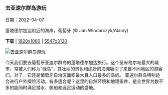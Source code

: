 ### 去亚速尔群岛游玩

日期：2022-04-07

蓬塔德尔加达附近的海岸，葡萄牙 (© Jan Wlodarczyk/Alamy)

**下载**  |  [1920x1080](https://cn.bing.com/th?id=OHR.PontaDelgada_ZH-CN8596828822_1920x1080.jpg)  |  [5547x3120](https://cn.bing.com/th?id=OHR.PontaDelgada_ZH-CN8596828822_UHD.jpg)

![去亚速尔群岛游玩](https://cn.bing.com/th?id=OHR.PontaDelgada_ZH-CN8596828822_1920x1080.jpg "蓬塔德尔加达附近的海岸，葡萄牙 (© Jan Wlodarczyk/Alamy)")

今天我们要去葡萄牙亚速尔群岛的蓬塔德尔加达旅行。这个圣米格尔岛最大的城市，常被人们称为“绿岛”，其壮丽的景色和绝妙的海滩吸引了来自不同地区的游客们。对了，它还是葡萄牙自治区面积最大且人口最多的岛屿。 亚速尔群岛特别适合进行户外探险活动。有多适合呢？这里的自然环境和地理条件，是全世界为数不多的能同时满足潜水、帆船和远足运动的盛地。
